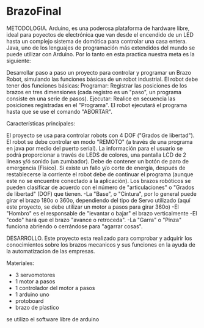 # BrazoFinal

METODOLOGIA.
Arduino, es una poderosa plataforma de hardware libre, ideal para poyectos de electrónica que van desde el encendido de 
un LED hasta un complejo sistema de domótica para controlar una casa entera. Java, uno de los lenguajes de programación 
más extendidos del mundo se puede utilizar con Arduino. Por lo tanto en esta practica nuestra meta es la siguiente:

Desarrollar paso a paso un proyecto para controlar y programar un Brazo Robot, simulando las funciones básicas de un robot 
industrial. El robot debe tener dos funciones básicas: Programar: Registrar las posiciones de los brazos en tres dimensiones 
(cada registro es un "paso", un programa consiste en una serie de pasos). Ejecutar: Realice en secuencia las posiciones 
registradas en el "Programa". El robot ejecutará el programa hasta que se use el comando "ABORTAR".

Características principales:

El proyecto se usa para controlar robots con 4 DOF ("Grados de libertad"). El robot se debe controlar en modo "REMOTO" 
(a través de una programa en java por medio del puerto serial). La información para el usuario se podrá proporcionar a 
través de LEDS de colores, una pantalla LCD de 2 líneas y/ó sonido (un zumbador). Debe de contener un botón de paro de 
emergencia (Físico). Si existe un fallo y/o corte de energía, después de restablecerse la corriente el robot debe de 
continuar el programa (aunque este no se encuentre conectado a la aplicación). Los brazos robóticos se pueden clasificar 
de acuerdo con el número de "articulaciones" o "Grados de libertad" (DOF) que tienen. -La "Base", o "Cintura", por lo general 
puede girar el brazo 180o o 360o, dependiendo del tipo de Servo utilizado (aquí este proyecto, se debe utilizar un motor a 
pasos para girar 360o) -El "Hombro" es el responsable de "levantar o bajar" el brazo verticalmente -El "codo" hará que el 
brazo "avance o retroceda". -La "Garra" o "Pinza" funciona abriendo o cerrándose para "agarrar cosas".

DESARROLLO.
Este proyecto esta realizado para comprobar y adquirir los conocimientos sobre los brazos mecanicos 
y sus funciones en la ayuda de la automatizacion de las empresas.

Materiales:
- 3 servomotores
- 1 motor a pasos
- 1 controlador del motor a pasos
- 1 arduino uno
- protoboard
- brazo de plastico

se utilizo el software libre de arduino
